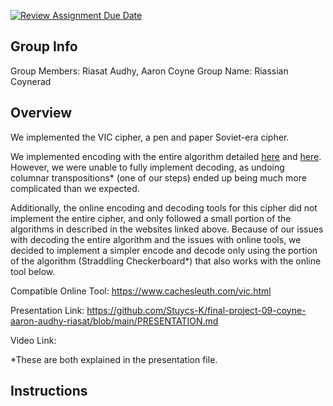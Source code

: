 [![Review Assignment Due Date](https://classroom.github.com/assets/deadline-readme-button-24ddc0f5d75046c5622901739e7c5dd533143b0c8e959d652212380cedb1ea36.svg)](https://classroom.github.com/a/ecp4su41)
## Group Info
Group Members: Riasat Audhy, Aaron Coyne
Group Name: Riassian Coynerad
## Overview
We implemented the VIC cipher, a pen and paper Soviet-era cipher.

We implemented encoding with the entire algorithm detailed [here]([url](https://en.wikipedia.org/wiki/VIC_cipher)) and [here]([url](http://www.quadibloc.com/crypto/pp1324.htm)). However, we were unable to fully implement decoding, as undoing columnar transpositions* (one of our steps) ended up being much more complicated than we expected. 

Additionally, the online encoding and decoding tools for this cipher did not implement the entire cipher, and only followed a small portion of the algorithms in described in the websites linked above. Because of our issues with decoding the entire algorithm and the issues with online tools, we decided to implement a simpler encode and decode only using the portion of the algorithm (Straddling Checkerboard*) that also works with the online tool below.

Compatible Online Tool: https://www.cachesleuth.com/vic.html

Presentation Link: https://github.com/Stuycs-K/final-project-09-coyne-aaron-audhy-riasat/blob/main/PRESENTATION.md

Video Link:


*These are both explained in the presentation file.
## Instructions

